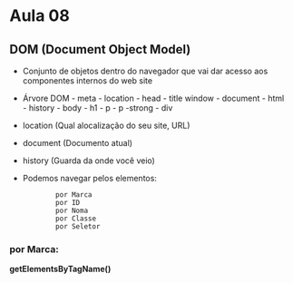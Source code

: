 # Aula 08

## DOM  (Document Object Model)
 

- Conjunto de objetos dentro do navegador que vai dar acesso aos componentes internos do web site

- Árvore DOM
                                    - meta 
          - location         - head - title
window    - document  - html        
          - history          - body  - h1
                                     - p
                                     - p  -strong 
                                     - div


- location (Qual alocalização do seu site, URL)
- document (Documento atual)
- history  (Guarda da onde você veio)


- Podemos navegar pelos elementos: 
            
              por Marca
              por ID
              por Noma
              por Classe
              por Seletor


### por Marca:


**getElementsByTagName()**

